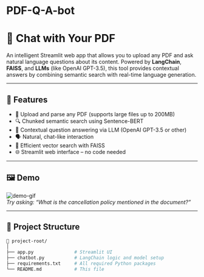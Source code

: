 # PDF-Q-A-bot
# 🤖 Chat with Your PDF

An intelligent Streamlit web app that allows you to upload any PDF and ask natural language questions about its content. Powered by **LangChain**, **FAISS**, and **LLMs** (like OpenAI GPT-3.5), this tool provides contextual answers by combining semantic search with real-time language generation.

---

## 🚀 Features

- 📄 Upload and parse any PDF (supports large files up to 200MB)
- 🔍 Chunked semantic search using Sentence-BERT
- 🧠 Contextual question answering via LLM (OpenAI GPT-3.5 or other)
- 🗣️ Natural, chat-like interaction
- 💾 Efficient vector search with FAISS
- 🌐 Streamlit web interface – no code needed

---

## 🖼️ Demo

![demo-gif](https://user-images.githubusercontent.com/demo-placeholder.gif)  
_Try asking: “What is the cancellation policy mentioned in the document?”_

---

## 📁 Project Structure

```bash
📂 project-root/
│
├── app.py               # Streamlit UI
├── chatbot.py           # LangChain logic and model setup
├── requirements.txt     # All required Python packages
└── README.md            # This file
